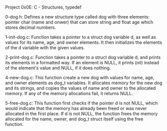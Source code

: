 Project 0x0E: C - Structures, typedef

0-dog.h: Defines a new structure type called dog with three elements: pointer char (name and onwer) that can store string
and float age which stores decimal numbers.

1-init-dog.c: Function takes a pointer to a struct dog variable d, as well as values for its name, age, and owner elements.
It then initializes the elements of the d variable with the given values.

2-print-dog.c: Function takes a pointer to a struct dog variable d, and prints its elements in a formatted way.
If an element is NULL, it prints (nil) instead of the element's value and  NULL, if it does nothing.

4-new-dog.c: This function create a new dog with values for name, age, and owner elements as dog_t variables.
It allocates memory for the new dog and its strings, and copies the values of name and owner to the allocated memory. 
If any of the memory allocations fail, it returns NULL.

5-free-dog.c: This function first checks if the pointer d is not NULL, which would indicate that the memory
has already been freed or was never allocated in the first place.
If d is not NULL, the function frees the memory allocated for the name, owner, and dog_t struct itself using the free function.

